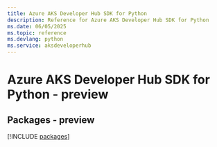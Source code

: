 ```yaml
---
title: Azure AKS Developer Hub SDK for Python
description: Reference for Azure AKS Developer Hub SDK for Python
ms.date: 06/05/2025
ms.topic: reference
ms.devlang: python
ms.service: aksdeveloperhub
---
```

# Azure AKS Developer Hub SDK for Python - preview
## Packages - preview
[!INCLUDE [packages](aks-developer-hub-index.md)]